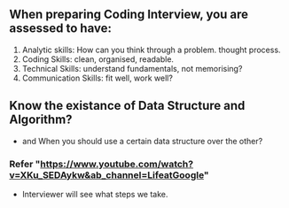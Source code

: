 ## When preparing Coding Interview, you are assessed to have:

1. Analytic skills: How can you think through a problem. thought process.
2. Coding Skills: clean, organised, readable.
3. Technical Skills: understand fundamentals, not memorising?
4. Communication Skills: fit well, work well?

## Know the existance of Data Structure and Algorithm?

- and When you should use a certain data structure over the other?

### Refer "https://www.youtube.com/watch?v=XKu_SEDAykw&ab_channel=LifeatGoogle"

- Interviewer will see what steps we take.
